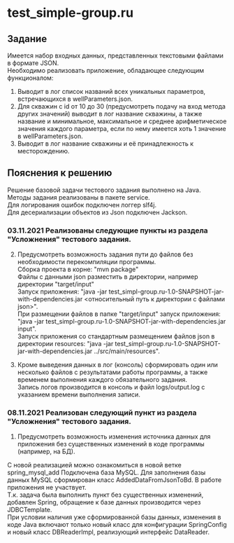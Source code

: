 # test_simple-group.ru

## Задание
Имеется набор входных данных, представленных текстовыми файлами в формате JSON.  
Необходимо реализовать приложение, обладающее следующим функционалом:
1.	Выводит в лог список названий всех уникальных параметров, встречающихся в wellParameters.json.
2.	Для скважин с id от 10 до 30 (предусмотреть подачу на вход метода других значений) выводит в лог название скважины, а также название и минимальное, максимальное и среднее арифметическое значения каждого параметра, если по нему имеется хоть 1 значение в wellParameters.json.
3.	Выводит в лог название скважины и её принадлежность к месторождению.

## Пояснения к решению
Решение базовой задачи тестового задания выполнено на Java.  
Методы задания реализованы в пакете service.  
Для логирования ошибок подключен логгер slf4j.  
Для десериализации объектов из Json подключен Jackson.

### 03.11.2021 Реализованы следующие пункты из раздела "Усложнения" тестового задания.  
2.	Предусмотреть возможность задания пути до файлов без необходимости перекомпиляции программы.  
  Сборка проекта в корне: "mvn package"  
  Файлы с данными json разместить в директории, например директории "target/input"  
  Запуск приложения: "java -jar test_simpl-group.ru-1.0-SNAPSHOT-jar-with-dependencies.jar <относительный путь к директории с файлами json>".   
  При размещении файлов в папке "target/input" запуск приложения: "java -jar test_simpl-group.ru-1.0-SNAPSHOT-jar-with-dependencies.jar input".  
  Запуск приложения со стандартным размещением файлов json в директории resources: "java -jar test_simpl-group.ru-1.0-SNAPSHOT-jar-with-dependencies.jar ../src/main/resources".  
    
3.	Кроме выведения данных в лог (консоль) сформировать один или несколько файлов с результатами работы программы, а также временем выполнения каждого обязательного задания.  
  Запись логов производится в консоль и файл logs/output.log с указанием времени выполнения записи.

### 08.11.2021 Реализован следующий пункт из раздела "Усложнения" тестового задания.
1.	Предусмотреть возможность изменения источника данных для приложения без существенных изменений в коде программы (например, на БД).  

C новой реализацией можно ознакомиться в новой ветке spring_mysql_add
Подключена база MySQL.
Для заполнения базы данных MySQL сформирован класс AddedDataFromJsonToBd. В работе приложения не участвует.  
Т.к. задача была выполнить пункт без существенных изменений, добавлен Spring, обращение к базе данных производится через JDBCTemplate.  
При условии наличия уже сформированной базы данных, изменения в коде Java включают только новый класс для конфигурации SpringConfig и новый класс DBReaderImpl, реализующий интерфейс DataReader.
